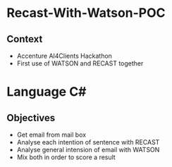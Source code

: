 # Recast-With-Watson-POC

## Context
* Accenture AI4Clients Hackathon
* First use of WATSON and RECAST together
# Language C#

## Objectives

* Get email from mail box 
* Analyse each intention of sentence with RECAST
* Analyse general intension of email with WATSON
* Mix both in order to score a result

